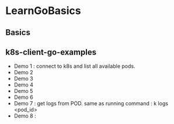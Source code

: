 # LearnGoBasics

## Basics

## k8s-client-go-examples

* Demo 1 : connect to k8s and list all available pods.
* Demo 2
* Demo 3
* Demo 4
* Demo 5
* Demo 6
* Demo 7 : get logs from POD. same as running command : k logs <pod_id>
* Demo 8 : 